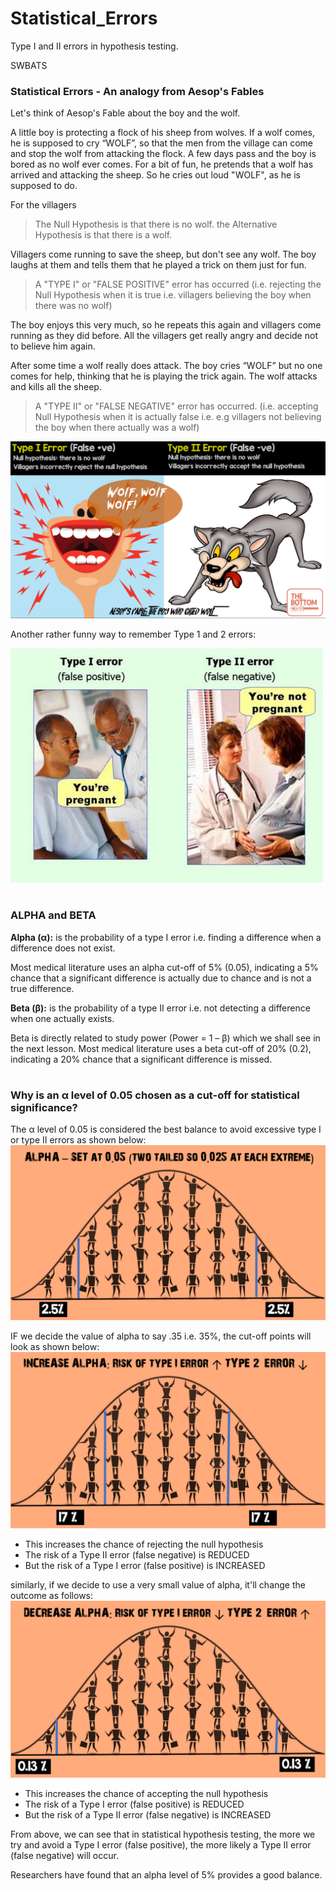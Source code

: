 # Statistical_Errors
Type I and II errors in hypothesis testing.

SWBATS

### Statistical Errors - An analogy from Aesop's Fables

Let's think of Aesop's Fable about the boy and the wolf. 

A little boy is protecting a flock of his sheep from wolves. If a wolf comes, he is supposed to cry “WOLF”, so that the men from the village can come and stop the wolf from attacking the flock. A few days pass and the boy is bored as no wolf ever comes. For a bit of fun, he pretends that a wolf has arrived and attacking the sheep. So he cries out loud "WOLF", as he is supposed to do. 

For the villagers

>The Null Hypothesis is that there is no wolf.
>the Alternative Hypothesis is that there is a wolf. 

Villagers come running to save the sheep, but don't see any wolf. The boy laughs at them and tells them that he played a trick on them just for fun. 

>A "TYPE I" or "FALSE POSITIVE" error has occurred (i.e. rejecting the Null Hypothesis when it is true i.e. villagers believing the boy when there was no wolf)

The boy enjoys this very much, so he repeats this again and villagers come running as they did before. All the villagers get really angry and decide not to believe him again. 

After some time a wolf really does attack. The boy cries “WOLF” but no one comes for help, thinking that he is playing the trick again. The wolf attacks and kills all the sheep. 

>A "TYPE II" or "FALSE NEGATIVE" error has occurred. (i.e. accepting Null Hypothesis when it is actually false i.e. e.g villagers not believing the boy when there actually was a wolf)

![](wolf.png)

Another rather funny way to remember Type 1 and 2 errors: 

![](errors.jpg)

#

### ALPHA and BETA 

**Alpha (α):** is the probability of a type I error i.e. finding a difference when a difference does not exist. 

Most medical literature uses an alpha cut-off of 5% (0.05), indicating a 5% chance that a significant difference is actually due to chance and is not a true difference. 

**Beta (β):** is the probability of a type II error i.e. not detecting a difference when one actually exists. 

Beta is directly related to study power (Power = 1 – β) which we shall see in the next lesson. Most medical literature uses a beta cut-off of 20% (0.2), indicating a 20% chance that a significant difference is missed. 

#

### Why is an α level of 0.05 chosen as a cut-off for statistical significance?

The α level of 0.05 is considered the best balance to avoid excessive type I or type II errors as shown below: 
![](alphap5.png)

IF we decide the value of alpha to say .35 i.e. 35%, the cut-off points will look as shown below:
![](alphap35.png)

* This increases the chance of rejecting the null hypothesis
* The risk of a Type II error (false negative) is REDUCED
* But the risk of a Type I error (false positive) is INCREASED

similarly, if we decide to use a very small value of alpha, it'll change the outcome as follows:
![](alphalow.png)

* This increases the chance of accepting the null hypothesis
* The risk of a Type I error (false positive) is REDUCED
* But the risk of a Type II error (false negative) is INCREASED

From above, we can see that in statistical hypothesis testing, the more we try and avoid a Type I error (false positive), the more likely a Type II error (false negative) will occur. 

Researchers have found that an alpha level of 5% provides a good balance. 


